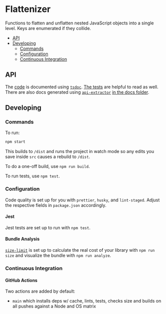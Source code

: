 # Flattenizer

Functions to flatten and unflatten nested JavaScript objects into a single level.  Keys are enumerated if they collide.

- [API](#api)
- [Developing](#developing)
  * [Commands](#commands)
  * [Configuration](#configuration)
  * [Continuous Integration](#continuous-integration)
  
## API

The [code](./src/flattenizer.ts) is documented using [`tsdoc`](https://tsdoc.org/).  [The tests](./src/flattenizer.spec.ts) are helpful to read as well. There are also docs generated using [`api-extractor`](https://api-extractor.com/) [in the docs folder](./docs/index.md).

## Developing 

### Commands

To run:

```bash
npm start
```

This builds to `/dist` and runs the project in watch mode so any edits you save inside `src` causes a rebuild to `/dist`.

To do a one-off build, use `npm run build`.

To run tests, use `npm test`.

### Configuration

Code quality is set up for you with `prettier`, `husky`, and `lint-staged`. Adjust the respective fields in `package.json` accordingly.

#### Jest

Jest tests are set up to run with `npm test`.

#### Bundle Analysis

[`size-limit`](https://github.com/ai/size-limit) is set up to calculate the real cost of your library with `npm run size` and visualize the bundle with `npm run analyze`.

### Continuous Integration

#### GitHub Actions

Two actions are added by default:

- `main` which installs deps w/ cache, lints, tests, checks size and builds on all pushes against a Node and OS matrix
